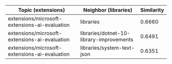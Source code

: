 | Topic (extensions) | Neighbor (libraries) | Similarity |
|-------------|-------------------|------------|
| extensions/microsoft-extensions-ai-evaluation | libraries | 0.6660 |
| extensions/microsoft-extensions-ai-evaluation | libraries/dotnet-10-library-improvements | 0.6491 |
| extensions/microsoft-extensions-ai-evaluation | libraries/system-text-json | 0.6351 |
